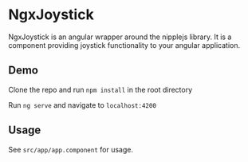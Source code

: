 # NgxJoystick

NgxJoystick is an angular wrapper around the nipplejs library. It is a component providing joystick functionality to your angular application.

## Demo

Clone the repo and run `npm install` in the root directory

Run `ng serve` and navigate to `localhost:4200`

## Usage

See `src/app/app.component` for usage.
